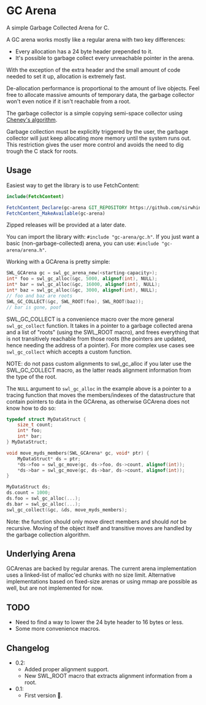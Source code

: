 # GC Arena
A simple Garbage Collected Arena for C.

A GC arena works mostly like a regular arena with two key differences:

- Every allocation has a 24 byte header prepended to it.
- It's possible to garbage collect every unreachable pointer in the arena.

With the exception of the extra header and the small amount of code needed to set it up, allocation is extremely fast.

De-allocation performance is proportional to the amount of live objects.
Feel free to allocate massive amounts of temporary data, the garbage collector won't even notice if it isn't reachable from a root.

The garbage collector is a simple copying semi-space collector using [Cheney's algorithm](https://en.wikipedia.org/wiki/Cheney%27s_algorithm).

Garbage collection must be explicitly triggered by the user, the garbage collector will just keep allocating more memory until the system runs out. This restriction gives the user more control and avoids the need to dig trough the C stack for roots.

## Usage

Easiest way to get the library is to use FetchContent:

```cmake
include(FetchContent)

FetchContent_Declare(gc-arena GIT_REPOSITORY https://github.com/sirwhinesalot/gc-arena.git)
FetchContent_MakeAvailable(gc-arena)
```

Zipped releases will be provided at a later date.

You can import the library with: `#include "gc-arena/gc.h"`.
If you just want a basic (non-garbage-collected) arena, you can use: `#include "gc-arena/arena.h"`.

Working with a GCArena is pretty simple:

```c
SWL_GCArena gc = swl_gc_arena_new(<starting-capacity>);
int* foo = swl_gc_alloc(&gc, 5000, alignof(int), NULL);
int* bar = swl_gc_alloc(&gc, 16000, alignof(int), NULL);
int* baz = swl_gc_alloc(&gc, 3000, alignof(int), NULL);
// foo and baz are roots
SWL_GC_COLLECT(&gc, SWL_ROOT(foo), SWL_ROOT(baz));
// bar is gone, poof
```

SWL_GC_COLLECT is a convenience macro over the more general `swl_gc_collect` function. It takes in a pointer to a garbage collected arena and a list of "roots" (using the SWL_ROOT macro), and frees everything that is not transitively reachable from those roots (the pointers are updated, hence needing the address of a pointer). For more complex use cases see `swl_gc_collect` which accepts a custom function.

NOTE: do not pass custom alignments to swl_gc_alloc if you later use the SWL_GC_COLLECT macro, as the latter reads alignment information from the type of the root.

The `NULL` argument to `swl_gc_alloc` in the example above is a pointer to a tracing function that moves the members/indexes of the datastructure that contain pointers to data in the GCArena, as otherwise GCArena does not know how to do so:

```c
typedef struct MyDataStruct {
    size_t count;
    int* foo;
    int* bar;
} MyDataStruct;

void move_myds_members(SWL_GCArena* gc, void* ptr) {
    MyDataStruct* ds = ptr;
    *ds->foo = swl_gc_move(gc, ds->foo, ds->count, alignof(int));
    *ds->bar = swl_gc_move(gc, ds->bar, ds->count, alignof(int));
}

MyDataStruct ds;
ds.count = 1000;
ds.foo = swl_gc_alloc(...);
ds.bar = swl_gc_alloc(...);
swl_gc_collect(&gc, &ds, move_myds_members);
```

Note: the function should only move direct members and should *not* be recursive. 
Moving of the object itself and transitive moves are handled by the garbage collection algorithm.

## Underlying Arena

GCArenas are backed by regular arenas. The current arena implementation uses a linked-list of malloc'ed chunks with no size limit.
Alternative implementations based on fixed-size arenas or using mmap are possible as well, but are not implemented for now.

## TODO

- Need to find a way to lower the 24 byte header to 16 bytes or less.
- Some more convenience macros.

## Changelog

- 0.2:
    - Added proper alignment support.
    - New SWL_ROOT macro that extracts alignment information from a root.
- 0.1:
    - First version 🥳.
